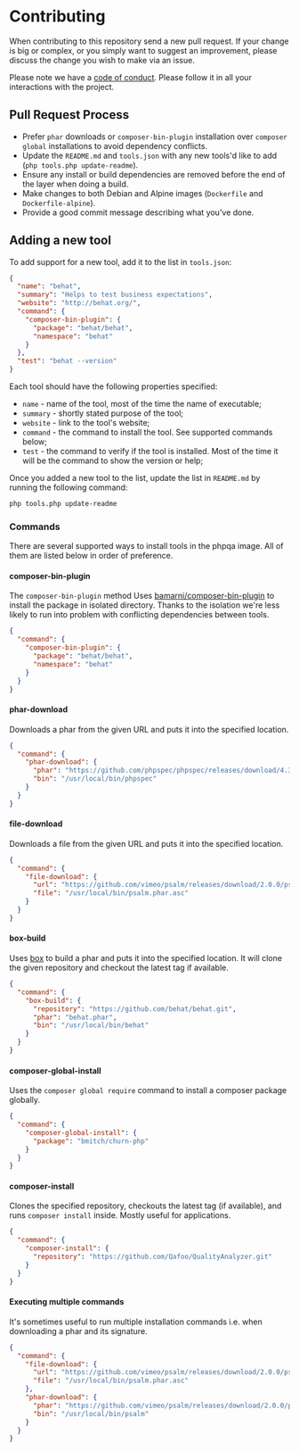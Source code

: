 # Contributing

When contributing to this repository send a new pull request.
If your change is big or complex, or you simply want to suggest an improvement,
please discuss the change you wish to make via an issue.

Please note we have a [code of conduct](CODE_OF_CONDUCT.md). Please follow it in all your interactions with the project.

## Pull Request Process

* Prefer `phar` downloads or `composer-bin-plugin` installation over `composer global` installations to avoid dependency conflicts.
* Update the `README.md` and `tools.json` with any new tools'd like to add (`php tools.php update-readme`).
* Ensure any install or build dependencies are removed before the end of the layer when doing a build.
* Make changes to both Debian and Alpine images (`Dockerfile` and `Dockerfile-alpine`).
* Provide a good commit message describing what you've done.

## Adding a new tool

To add support for a new tool, add it to the list in `tools.json`:

```json
{
  "name": "behat",
  "summary": "Helps to test business expectations",
  "website": "http://behat.org/",
  "command": {
    "composer-bin-plugin": {
      "package": "behat/behat",
      "namespace": "behat"
    }
  },
  "test": "behat --version"
}
```

Each tool should have the following properties specified:

* `name` - name of the tool, most of the time the name of executable;
* `summary` - shortly stated purpose of the tool;
* `website` - link to the tool's website;
* `command` - the command to install the tool. See supported commands below;
* `test` - the command to verify if the tool is installed. Most of the time it will be the command to show the version or help;

Once you added a new tool to the list, update the list in `README.md` by running the following command:

```bash
php tools.php update-readme
```

### Commands

There are several supported ways to install tools in the phpqa image.
All of them are listed below in order of preference.

#### composer-bin-plugin

The `composer-bin-plugin` method Uses [bamarni/composer-bin-plugin](https://github.com/bamarni/composer-bin-plugin)
to install the package in isolated directory.
Thanks to the isolation we're less likely to run into problem with conflicting dependencies between tools.

```json
{
  "command": {
    "composer-bin-plugin": {
      "package": "behat/behat",
      "namespace": "behat"
    }
  }
}
```

#### phar-download

Downloads a phar from the given URL and puts it into the specified location.

```json
{
  "command": {
    "phar-download": {
      "phar": "https://github.com/phpspec/phpspec/releases/download/4.3.0/phpspec.phar",
      "bin": "/usr/local/bin/phpspec"
    }
  }
}
```

#### file-download

Downloads a file from the given URL and puts it into the specified location.

```json
{
  "command": {
    "file-download": {
      "url": "https://github.com/vimeo/psalm/releases/download/2.0.0/psalm.phar.asc",
      "file": "/usr/local/bin/psalm.phar.asc"
    }
  }
}
```

#### box-build

Uses [box](https://box-project.github.io/box2/) to build a phar and puts it into the specified location.
It will clone the given repository and checkout the latest tag if available.

```json
{
  "command": {
    "box-build": {
      "repository": "https://github.com/behat/behat.git",
      "phar": "behat.phar",
      "bin": "/usr/local/bin/behat"
    }
  }
}
```

#### composer-global-install

Uses the `composer global require` command to install a composer package globally.

```json
{
  "command": {
    "composer-global-install": {
      "package": "bmitch/churn-php"
    }
  }
}
```

#### composer-install

Clones the specified repository, checkouts the latest tag (if available), and runs `composer install` inside.
Mostly useful for applications.

```json
{
  "command": {
    "composer-install": {
      "repository": "https://github.com/Qafoo/QualityAnalyzer.git"
    }
  }
}
```

#### Executing multiple commands

It's sometimes useful to run multiple installation commands i.e. when downloading a phar and its signature.

```json
{
  "command": {
    "file-download": {
      "url": "https://github.com/vimeo/psalm/releases/download/2.0.0/psalm.phar.asc",
      "file": "/usr/local/bin/psalm.phar.asc"
    },
    "phar-download": {
      "phar": "https://github.com/vimeo/psalm/releases/download/2.0.0/psalm.phar",
      "bin": "/usr/local/bin/psalm"
    }
  }
}
```